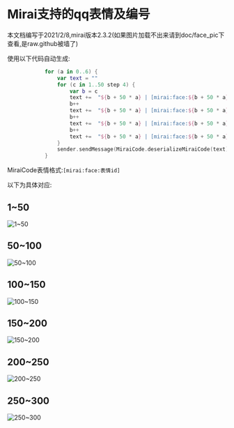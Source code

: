 # Mirai支持的qq表情及编号
本文档编写于2021/2/8,mirai版本2.3.2(如果图片加载不出来请到doc/face_pic下查看,是raw.github被墙了)

使用以下代码自动生成:
```kotlin
			for (a in 0..6) {
                var text = ""
                for (c in 1..50 step 4) {
                    var b = c
                    text +=  "${b + 50 * a} | [mirai:face:${b + 50 * a}] "
                    b++
                    text +=  "${b + 50 * a} | [mirai:face:${b + 50 * a}] "
                    b++
                    text +=  "${b + 50 * a} | [mirai:face:${b + 50 * a}] "
                    b++
                    text +=  "${b + 50 * a} | [mirai:face:${b + 50 * a}]\n"
                }
                sender.sendMessage(MiraiCode.deserializeMiraiCode(text))
            }
```

MiraiCode表情格式:`[mirai:face:表情id]`

以下为具体对应:

## 1~50
![1~50](https://raw.githubusercontent.com/Nambers/MiraiCP/master/doc/face_pic/1-50.jpg?raw=true)

## 50~100
![50~100](https://raw.githubusercontent.com/Nambers/MiraiCP/master/doc/face_pic/50-100.jpg?raw=true)

## 100~150
![100~150](https://raw.githubusercontent.com/Nambers/MiraiCP/master/doc/face_pic/100-150.jpg?raw=true)

## 150~200
![150~200](https://raw.githubusercontent.com/Nambers/MiraiCP/master/doc/face_pic/150-200.jpg?raw=true)

## 200~250
![200~250](https://raw.githubusercontent.com/Nambers/MiraiCP/master/doc/face_pic/200-250.jpg?raw=true)

## 250~300
![250~300](https://raw.githubusercontent.com/Nambers/MiraiCP/master/doc/face_pic/250-300.jpg?raw=true)